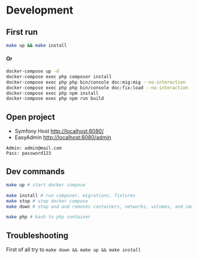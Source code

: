 # Development

## First run

```bash
make up && make install
```

#### Or

```bash
docker-compose up -d
docker-compose exec php composer install
docker-compose exec php php bin/console doc:mig:mig --no-interaction
docker-compose exec php php bin/console doc:fix:load --no-interaction --purge-with-truncate
docker-compose exec php npm install
docker-compose exec php npm run build
```

## Open project

- Symfony Host [http://localhost:8080/](http://localhost:8080/)
- EasyAdmin [http://localhost:8080/admin](http://localhost:8080/admin)

```
Admin: admin@mail.com
Pass: password123
```

## Dev commands

```bash
make up # start docker compose

make install # run composer, migrations, fixtures
make stop # stop docker compose
make down # stop and and removes containers, networks, volumes, and images

make php # bash to php container
```

## Troubleshooting

First of all try to `make down && make up && make install`
